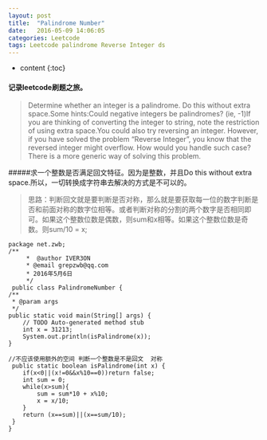 ```yaml
---
layout: post
title:  "Palindrome Number"
date:   2016-05-09 14:06:05
categories: Leetcode
tags: Leetcode palindrome Reverse Integer ds
---
```


* content
{:toc}

#### 记录leetcode刷题之旅。





>Determine whether an integer is a palindrome. Do this without extra space.Some hints:Could negative integers be palindromes? (ie, -1)If you are thinking of converting the integer to string, note the restriction of using extra space.You could also try reversing an integer. However, if you have solved the problem “Reverse Integer”, you know that the reversed integer might overflow. How would you handle such case?There is a more generic way of solving this problem.

#####求一个整数是否满足回文特征。因为是整数，并且Do this without extra space.所以，一切转换成字符串去解决的方式是不可以的。

>思路：判断回文就是要判断是否对称，那么就是要获取每一位的数字判断是否和前面对称的数字位相等。或者判断对称的分割的两个数字是否相同即可。如果这个整数位数是偶数，则sum和x相等。如果这个整数位数是奇数。则sum/10 = x;

	package net.zwb;
	/**
	     *  @author IVER3ON
		 * @email grepzwb@qq.com
		 * 2016年5月6日
		 */
	 public class PalindromeNumber {
    /**
     * @param args
     */
    public static void main(String[] args) {
        // TODO Auto-generated method stub
        int x = 31213;
        System.out.println(isPalindrome(x));
    }
    
    //不应该使用额外的空间 判断一个整数是不是回文  对称
     public static boolean isPalindrome(int x) {
        if(x<0||(x!=0&&x%10==0))return false;
        int sum = 0;
        while(x>sum){
            sum = sum*10 + x%10;
            x = x/10;
        } 
        return (x==sum)||(x==sum/10);        
     }
	}

